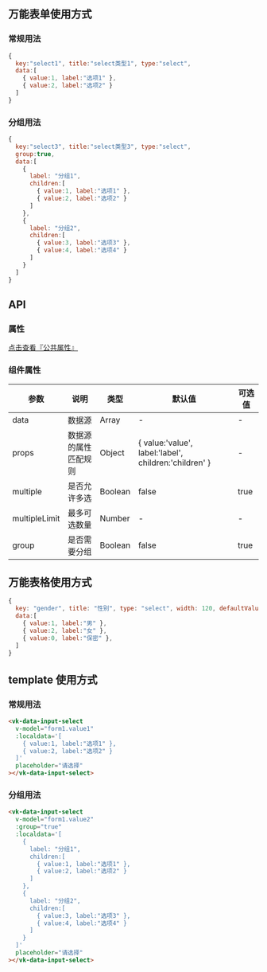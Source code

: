 ## 万能表单使用方式
### 常规用法
```js
{
  key:"select1", title:"select类型1", type:"select",
  data:[
    { value:1, label:"选项1" },
    { value:2, label:"选项2" }
  ]
}
```
### 分组用法
```js
{
  key:"select3", title:"select类型3", type:"select",
  group:true,
  data:[
    {
      label: "分组1",
      children:[
        { value:1, label:"选项1" },
        { value:2, label:"选项2" }
      ]
    },
    {
      label: "分组2",
      children:[
        { value:3, label:"选项3" },
        { value:4, label:"选项4" }
      ]
    }
  ]
}
```

## API

### 属性

[点击查看『公共属性』](https://gitee.com/vk-uni/vk-uni-cloud-router/wikis/pages?sort_id=4051177&doc_id=975983)

### 组件属性

| 参数             | 说明                           | 类型    | 默认值  | 可选值 |
|------------------|-------------------------------|---------|--------|-------|
| data            | 数据源 | Array  | - | -  |
| props           | 数据源的属性匹配规则 | Object  | { value:'value', label:'label', children:'children' } | -  |
| multiple        | 是否允许多选 | Boolean  | false | true  |
| multipleLimit   | 最多可选数量 | Number  | - | -  |
| group          | 是否需要分组 | Boolean  | false| true  |

## 万能表格使用方式

```js
{ 
  key: "gender", title: "性别", type: "select", width: 120, defaultValue:0,
  data:[
    { value:1, label:"男" },
    { value:2, label:"女" },
    { value:0, label:"保密" },
  ]
}
```


## template 使用方式
### 常规用法
```html
<vk-data-input-select
  v-model="form1.value1"
  :localdata='[
    { value:1, label:"选项1" },
    { value:2, label:"选项2" }
  ]'
  placeholder="请选择"
></vk-data-input-select>
```
### 分组用法
```html
<vk-data-input-select
  v-model="form1.value2"
  :group="true"
  :localdata='[
    {
      label: "分组1",
      children:[
        { value:1, label:"选项1" },
        { value:2, label:"选项2" }
      ]
    },
    {
      label: "分组2",
      children:[
        { value:3, label:"选项3" },
        { value:4, label:"选项4" }
      ]
    }
  ]'
  placeholder="请选择"
></vk-data-input-select>
```